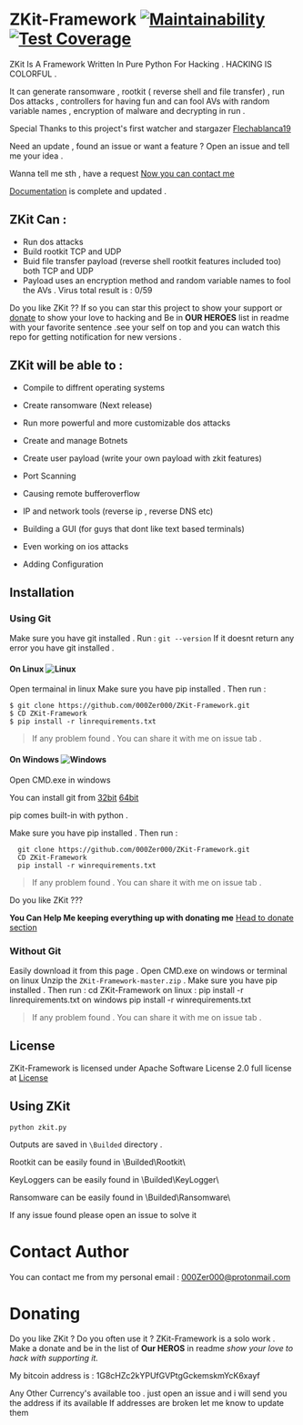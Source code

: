# ZKit-Framework [![Maintainability](https://api.codeclimate.com/v1/badges/00ca04339de7350a9f1f/maintainability)](https://codeclimate.com/github/000Zer000/ZKit-Framework/maintainability) [![Test Coverage](https://api.codeclimate.com/v1/badges/00ca04339de7350a9f1f/test_coverage)](https://codeclimate.com/github/000Zer000/ZKit-Framework/test_coverage)


ZKit Is A Framework Written In Pure Python For Hacking . HACKING IS COLORFUL .

It can generate ransomware ,  rootkit ( reverse shell and file transfer) , run Dos attacks , controllers for having fun and can fool AVs with random variable names , encryption of malware and decrypting in run .

Special Thanks to this project's first watcher and stargazer [Flechablanca19](https://github.com/flechablanca19)

Need an update , found an issue or want a feature ? Open an issue and tell me your idea . 

Wanna tell me sth , have a request [Now you can contact me](https://github.com/000Zer000/ZKit-Framework/blob/master/README.md#contact-author)

[Documentation](https://github.com/000Zer000/ZKit-Framework/wiki) is complete and updated . 

## ZKit Can :
   - Run dos attacks
   - Build rootkit TCP and UDP
   - Buid file transfer payload (reverse shell rootkit features included too) both TCP and UDP
   - Payload uses an encryption method and random variable names to fool the AVs . Virus total result is : 0/59 
   
Do you like ZKit ?? If so you can star this project to show your support or [donate](https://github.com/000Zer000/ZKit-Framework/edit/master/README.md#donating ) to show your love to hacking and Be in __OUR HEROES__ list in readme with your favorite sentence .see your self on top and you can watch this repo for getting notification for new versions . 

## ZKit will be able to :

   - Compile to diffrent operating systems 

   - Create ransomware (Next release)

   - Run more powerful and more customizable dos attacks

   - Create and manage Botnets

   - Create user payload (write your own payload with zkit features)

   - Port Scanning

   - Causing remote bufferoverflow

   - IP and network tools (reverse ip , reverse DNS etc)

   - Building a GUI (for guys that dont like text based terminals)

   - Even working on ios attacks  

   - Adding Configuration      
 
## Installation

### Using Git 
   Make sure you have git installed . 
   Run :
      ```
      git --version
      ```
   If it doesnt return any error you have git installed .
   
#### On Linux ![Linux](http://icons.iconarchive.com/icons/dakirby309/simply-styled/32/OS-Linux-icon.png)
   Open termainal in linux
   Make sure you have pip installed . Then run : 
    
    $ git clone https://github.com/000Zer000/ZKit-Framework.git
    $ CD ZKit-Framework
    $ pip install -r linrequirements.txt
    

> If any problem found . You can share it with me on issue tab .
  
#### On Windows ![Windows](http://icons.iconarchive.com/icons/yootheme/social-bookmark/32/social-windows-button-icon.png)
   Open CMD.exe in windows 
   
   You can install git from [32bit](https://github.com/git-for-windows/git/releases/download/v2.26.2.windows.1/Git-2.26.2-32-bit.exe)  [64bit](https://github.com/git-for-windows/git/releases/download/v2.26.2.windows.1/Git-2.26.2-64-bit.exe)
   
   pip comes built-in with python .
   
   Make sure you have pip installed . Then run :
   
      git clone https://github.com/000Zer000/ZKit-Framework.git
      CD ZKit-Framework
      pip install -r winrequirements.txt
      
  > If any problem found . You can share it with me on issue tab .

  Do you like ZKit ??? 
  
   **You Can Help Me keeping everything up with donating me** 
  [Head to donate section](https://github.com/000Zer000/ZKit-Framework/README.md#Donating)

### Without Git

  Easily download it from this page . 
  Open CMD.exe on windows or terminal on linux
  Unzip the `ZKit-Framework-master.zip` . 
  Make sure you have pip installed . Then run : 
      cd ZKit-Framework
  on linux :
      pip install -r linrequirements.txt
  on windows 
      pip install -r winrequirements.txt
          
  > If any problem found . You can share it with me on issue tab .
    
## License 
   ZKit-Framework is licensed under Apache Software License 2.0 full license at [License](https://github.com/000Zer000/ZKit-Framework/blob/master/LICENSE)

## Using ZKit 

   ```batch
   python zkit.py
   ```
Outputs are saved in `\Builded` directory .

Rootkit can be easily found in \Builded\Rootkit\

KeyLoggers can be easily found in \Builded\KeyLogger\

Ransomware can be easily found in \Builded\Ransomware\

If any issue found please open an issue to solve it
 
# Contact Author
You can contact me from my personal email : 000Zer000@protonmail.com 

# Donating 

Do you like ZKit ? Do you often use it ? ZKit-Framework is a solo work . Make a donate and be in the list of **Our HEROS** in readme _show your love to hack with supporting it._


My bitcoin address is : 1G8cHZc2kYPUfGVPtgGckemskmYcK6xayf

Any Other Currency's available too . just open an issue and i will send you the address if its available
If addresses are broken let me know to update them
